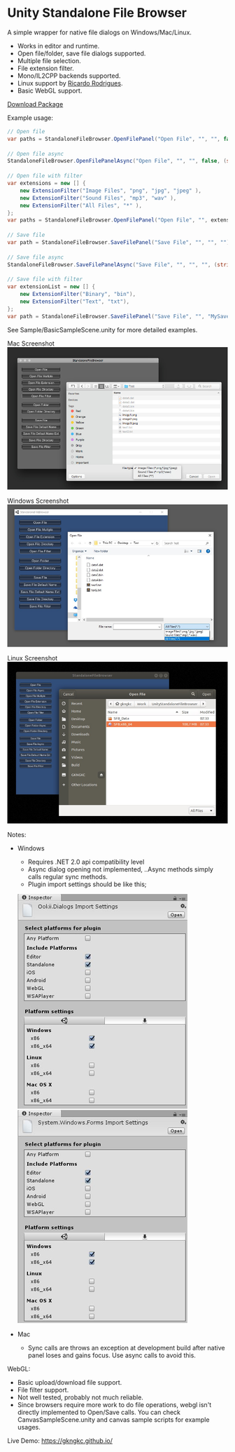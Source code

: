 # Unity Standalone File Browser

A simple wrapper for native file dialogs on Windows/Mac/Linux.

- Works in editor and runtime.
- Open file/folder, save file dialogs supported.
- Multiple file selection.
- File extension filter.
- Mono/IL2CPP backends supported.
- Linux support by [Ricardo Rodrigues](https://github.com/RicardoEPRodrigues).
- Basic WebGL support.

[Download Package](https://github.com/gkngkc/UnityStandaloneFileBrowser/releases/download/1.2/StandaloneFileBrowser.unitypackage)

Example usage:

```csharp
// Open file
var paths = StandaloneFileBrowser.OpenFilePanel("Open File", "", "", false);

// Open file async
StandaloneFileBrowser.OpenFilePanelAsync("Open File", "", "", false, (string[] paths) => {  });

// Open file with filter
var extensions = new [] {
    new ExtensionFilter("Image Files", "png", "jpg", "jpeg" ),
    new ExtensionFilter("Sound Files", "mp3", "wav" ),
    new ExtensionFilter("All Files", "*" ),
};
var paths = StandaloneFileBrowser.OpenFilePanel("Open File", "", extensions, true);

// Save file
var path = StandaloneFileBrowser.SaveFilePanel("Save File", "", "", "");

// Save file async
StandaloneFileBrowser.SaveFilePanelAsync("Save File", "", "", "", (string path) => {  });

// Save file with filter
var extensionList = new [] {
    new ExtensionFilter("Binary", "bin"),
    new ExtensionFilter("Text", "txt"),
};
var path = StandaloneFileBrowser.SaveFilePanel("Save File", "", "MySaveFile", extensionList);
```
See Sample/BasicSampleScene.unity for more detailed examples.

Mac Screenshot
![Alt text](.github/Images/sfb_mac.jpg?raw=true "Mac")

Windows Screenshot
![Alt text](.github/Images/sfb_win.jpg?raw=true "Win")

Linux Screenshot
![Alt text](.github/Images/sfb_linux.jpg?raw=true "Win")

Notes:
- Windows
    * Requires .NET 2.0 api compatibility level 
    * Async dialog opening not implemented, ..Async methods simply calls regular sync methods.
    * Plugin import settings should be like this;
    
    ![Alt text](.github/Images/win_import_1.jpg?raw=true "Plugin Import Ookii") ![Alt text](.github/Images/win_import_2.jpg?raw=true "Plugin Import System.Forms")
    
- Mac
    * Sync calls are throws an exception at development build after native panel loses and gains focus. Use async calls to avoid this.

WebGL:
 - Basic upload/download file support.
 - File filter support.
 - Not well tested, probably not much reliable.
 - Since browsers require more work to do file operations, webgl isn't directly implemented to Open/Save calls. You can check CanvasSampleScene.unity and canvas sample scripts for example usages.
 
 Live Demo: https://gkngkc.github.io/
